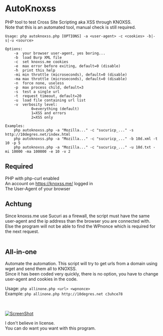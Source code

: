 # AutoKnoxss
PHP tool to test Cross Site Scripting aka XSS through KNOXSS.  
Note that this is an automated tool, manual check is still required.  

```
Usage: php autoknoxss.php [OPTIONS] -a <user-agent> -c <cookies> -b|-s|-u <source>

Options:
	-a	your browser user-agent, yes boring...
	-b	load Burp XML file
	-c	set knoxss.me cookies
	-e	max error before exiting, default=0 (disable)
	-h	print this help
	-mi	min throttle (microseconds), default=0 (disable)
	-ma	max throttle (microseconds), default=0 (disable)
	-n	force none, useless
	-p	max process child, default=3
	-s	test a single url
	-t	request timeout, default=20
	-u	load file containing url list
	-v	verbosity level:
			0=everything (default)
			1=XSS and errors
			2=XSS only

Examples:
	php autoknoxss.php -a "Mozilla..." -c "sucuricp_..." -s http://10degres.net/index.html
	php autoknoxss.php -a "Mozilla..." -c "sucuricp_..." -b 10d.xml -t 10 -p 5
	php autoknoxss.php -a "Mozilla..." -c "sucuricp_..." -u 10d.txt -mi 10000 -ma 100000 -e 10 -v 2
```

## Required
PHP with php-curl enabled  
An account on <https://knoxss.me/> logged in  
The User-Agent of your browser  

## Achtung
Since knoxss.me use Sucuri as a firewall, the script must have the same user-agent and the ip address than the browser you are connected with.
Else the program will not be able to find the WPnonce which is required for the next request.  
<br>

## All-in-one
Automate the automation.
This script will try to get urls from a domain using wget and send them all to KNOXSS.  
Since it has been coded very quickly, there is no option, you have to change user-agent and cookies in the code.  

Usage: `php allinone.php <url> <wpnonce>`  
Example: `php allinone.php http://10degres.net c3uhce78`  
<br>
<br>

[![ScreenShot](https://raw.githubusercontent.com/gwen001/autoknoxss/master/example.jpg)](https://github.com/gwen001/autoknoxss)<br>


I don't believe in license.  
You can do want you want with this program.  
